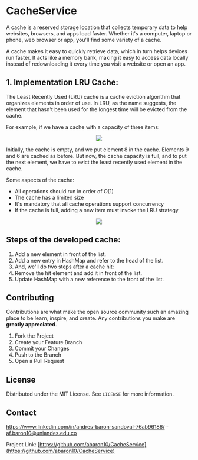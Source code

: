 # CacheService
A cache is a reserved storage location that collects temporary data to help websites, browsers, and apps load faster. Whether it's a computer, laptop or phone, web browser or app, you'll find some variety of a cache. 

A cache makes it easy to quickly retrieve data, which in turn helps devices run faster. It acts like a memory bank, making it easy to access data locally instead of redownloading it every time you visit a website or open an app.

## 1. Implementation LRU Cache:
The Least Recently Used (LRU) cache is a cache eviction algorithm that organizes elements in order of use. In LRU, as the name suggests, the element that hasn't been used for the longest time will be evicted from the cache.

For example, if we have a cache with a capacity of three items:

<p align="center">
<img src="https://user-images.githubusercontent.com/64280930/149995234-6f4f23f3-5c8d-4ec9-b914-4292e0b4a56c.png">
</p>
 

Initially, the cache is empty, and we put element 8 in the cache. Elements 9 and 6 are cached as before. But now, the cache capacity is full, and to put the next element, we have to evict the least recently used element in the cache.

Some aspects of the cache:

- All operations should run in order of O(1)
- The cache has a limited size
- It's mandatory that all cache operations support concurrency
- If the cache is full, adding a new item must invoke the LRU strategy
<p align="center">
<img src="https://user-images.githubusercontent.com/64280930/149994691-7c7699f7-13ad-4b66-a29c-9a9e07024f0d.png">
</p>

## Steps of the developed cache:

1. Add a new element in front of the list.
2. Add a new entry in HashMap and refer to the head of the list.
3. And, we'll do two steps after a cache hit:
4. Remove the hit element and add it in front of the list.
5. Update HashMap with a new reference to the front of the list.

<!-- CONTRIBUTING -->
## Contributing

Contributions are what make the open source community such an amazing place to be learn, inspire, and create. Any contributions you make are **greatly appreciated**.

1. Fork the Project
2. Create your Feature Branch 
3. Commit your Changes 
4. Push to the Branch 
5. Open a Pull Request

<!-- LICENSE -->
## License

Distributed under the MIT License. See `LICENSE` for more information.

<!-- CONTACT -->
## Contact

https://www.linkedin.com/in/andres-baron-sandoval-76ab96186/ - af.baron10@uniandes.edu.co

Project Link: [https://github.com/abaron10/CacheService](https://github.com/abaron10/CacheService)
